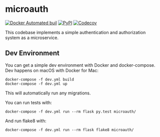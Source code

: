 # microauth

[![Docker Automated buil](https://img.shields.io/docker/automated/Jc2k/microauth.svg)](https://hub.docker.com/r/jc2k/microauth/) [![PyPI](https://img.shields.io/pypi/v/microauth.svg)](https://pypi.python.org/pypi/microauth) [![Codecov](https://img.shields.io/codecov/c/github/jc2k/microauth.svg)](https://codecov.io/gh/Jc2k/microauth)

This codebase implements a simple authentication and authorization system as a microservice.


## Dev Environment

You can get a simple dev environment with Docker and docker-compose. Dev happens on macOS with Docker for Mac:

```
docker-compose -f dev.yml build
docker-compose -f dev.yml up
```

This will automatically run any migrations.

You can run tests with:

```
docker-compose -f dev.yml run --rm flask py.test microauth/
```

And run flake8 with:

```
docker-compose -f dev.yml run --rm flask flake8 microauth/
```
